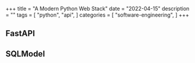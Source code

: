 +++
title = "A Modern Python Web Stack"
date = "2022-04-15"
description = ""
tags = [
    "python",
    "api",
]
categories = [
    "software-engineering",
]
+++

## FastAPI

## SQLModel
